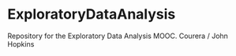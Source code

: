 ExploratoryDataAnalysis
=======================

Repository for the Exploratory Data Analysis MOOC. Courera / John Hopkins 
